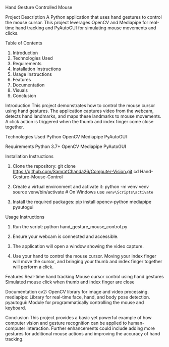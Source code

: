 Hand Gesture Controlled Mouse

Project Description
A Python application that uses hand gestures to control the mouse cursor. This project leverages OpenCV and Mediapipe for real-time hand tracking and PyAutoGUI for simulating mouse movements and clicks.

Table of Contents

1. Introduction
2. Technologies Used
3. Requirements
4. Installation Instructions
5. Usage Instructions
6. Features
7. Documentation
8. Visuals
9. Conclusion

Introduction
This project demonstrates how to control the mouse cursor using hand gestures. The application captures video from the webcam, detects hand landmarks, and maps these landmarks to mouse movements. A click action is triggered when the thumb and index finger come close together.

Technologies Used
Python
OpenCV
Mediapipe
PyAutoGUI

Requirements
Python 3.7+
OpenCV
Mediapipe
PyAutoGUI

Installation Instructions

1. Clone the repository:
git clone https://github.com/SamratChanda26/Computer-Vision.git
cd Hand-Gesture-Mouse-Control

2. Create a virtual environment and activate it:
python -m venv venv
source venv/bin/activate  # On Windows use `venv\Scripts\activate`

3. Install the required packages:
pip install opencv-python mediapipe pyautogui

Usage Instructions

1. Run the script:
python hand_gesture_mouse_control.py

2. Ensure your webcam is connected and accessible.
3. The application will open a window showing the video capture.
4. Use your hand to control the mouse cursor. Moving your index finger will move the cursor, and bringing your thumb and index finger together will perform a click.

Features
Real-time hand tracking
Mouse cursor control using hand gestures
Simulated mouse click when thumb and index finger are close

Documentation
cv2: OpenCV library for image and video processing.
mediapipe: Library for real-time face, hand, and body pose detection.
pyautogui: Module for programmatically controlling the mouse and keyboard.

Conclusion
This project provides a basic yet powerful example of how computer vision and gesture recognition can be applied to human-computer interaction. Further enhancements could include adding more gestures for additional mouse actions and improving the accuracy of hand tracking.